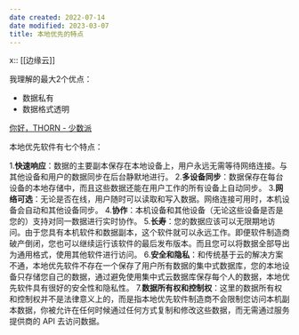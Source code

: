 ```yaml
---
date created: 2022-07-14
date modified: 2023-03-07
title: 本地优先的特点
---
```


x:: [[边缘云]]

我理解的最大2个优点：

- 数据私有
- 数据格式透明

[你好，THORN - 少数派](https://sspai.com/post/74228)

本地优先软件有七个特点：

1.**快速响应**：数据的主要副本保存在本地设备上，用户永远无需等待网络连接。与其他设备和用户的数据同步在后台静默地进行。
2.**多设备同步**：数据保存在每台设备的本地存储中，而且这些数据还能在用户工作的所有设备上自动同步。
3.**网络可选**：无论是否在线，用户随时可以读取和写入数据。网络连接可用时，本机设备会自动和其他设备同步。
4.**协作**：本机设备和其他设备（无论这些设备是否是您的）支持对同一数据进行实时协作。
5.**长寿**：您的数据应该可以无限期地访问。由于您具有本机软件和数据副本，这个软件就可以永远工作。即便软件制造商破产倒闭，您也可以继续运行该软件的最后发布版本。而且您可以将数据全部导出为通用格式，使用其他软件进行访问。
6.**安全和隐私**：和传统基于云的解决方案不通，本地优先软件不存在一个保存了用户所有数据的集中式数据库，您的本地设备只存储您自己的数据，通过避免使用集中式云数据库保存每个人的数据，本地优先软件具有很好的安全性和隐私性。
7.**数据所有权和控制权**：这里的数据所有权和控制权并不是法律意义上的，而是指本地优先软件制造商不会限制您访问本机副本数据，你被允许在任何时候通过任何方式复制和修改这些数据，而无需通过服务提供商的 API 去访问数据。
